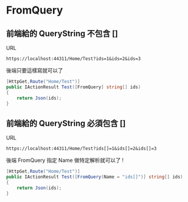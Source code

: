 # FromQuery 

## 前端給的 QueryString 不包含 []

URL

```
https://localhost:44311/Home/Test?ids=1&ids=2&ids=3
```

後端只要這樣寫就可以了 

```csharp
[HttpGet,Route("Home/Test")]
public IActionResult Test([FromQuery] string[] ids)
{
    return Json(ids);
}
```


## 前端給的 QueryString 必須包含 []

URL

```
https://localhost:44311/Home/Test?ids[]=1&ids[]=2&ids[]=3
```

後端 FromQuery 指定 Name 做特定解析就可以了 !

```csharp
[HttpGet,Route("Home/Test")]
public IActionResult Test([FromQuery(Name = "ids[]")] string[] ids)
{
    return Json(ids);
}
```

